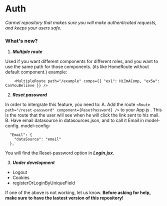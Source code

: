 # Auth
*Carmel repository that makes sure you will make authenticated requests, and keeps your users safe.*

### What's new?

1. ***Multiple route***

Used if you want different components for different roles, and you want to use the same path for those components. (its like HomeRoute without default component.)
example:
```
    <MultipleRoute path="/example" comps={{ "ex1": HiImAComp, "ex5w": CanYouBelieve }} />
```

2. ***Reset password***

In order to intergrate this feature, you need to:
     A. Add the route ```<Route path="/reset-password" component={ResetPassword} />``` to your App.js . This is the route that the user will see when he will click the link sent to his mail.
     B. Have email datasource in datasources.json, and to call it Email in model-config.
model-config- 
```
  "Email": {
    "dataSource": "email"
  },
```

You will find the Reset-password option in ***Login.jsx***. 

3. ***Under development***
* Logout
* Cookies
* registerOrLoginByUniqueField

If one of the above is not working, let us know.
**Before asking for help, make sure to have the lastest version of this repository!**
